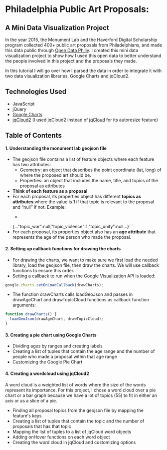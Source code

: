 # Philadelphia Public Art Proposals: 
## A Mini Data Visualization Project

In the year 2015, the Monument Lab and the Haverford Digital Scholarship program collected 400+ public art proposals from Philadelphians, and made this data public through [Open Data Philly](https://www.opendataphilly.org/). I created this mini data visualization project to show how I used this open data to better understand the people involved in this project and the proposals they made. 

In this tutorial I will go over how I parsed the data in order to integrate it with two data visualization libraries, Google Charts and jqCloud2. 

## Technologies Used
* JavaScript
* jQuery
* [Google Charts](https://developers.google.com/chart/)
* [jqCloud2](https://www.npmjs.com/package/jqcloud2) (I used jqCloud2 instead of [jqCloud](http://mistic100.github.io/jQCloud/) for its autoresize feature) 

## Table of Contents
#### 1. Understanding the monument lab geojson file
* The geojson file contains a list of feature objects where each feature has two attributes:
    * Geometry: an object that describes the point coordinate (lat, long) of where the proposed art should be.
    * Properties: an object that includes the name, title, and topics of the proposal as attributes
* **Think of each feature as a proposal** 
* For each proposal, its properties object has different **topics as attributes** where the value is 1 if that topic is relevant to the proposal and “null” if not. Example:
    * ```
    {..."topic_war":null,"topic_violence":1,"topic_unity":null...}```
 * For each proposal, its properties object also has an **age attribute** that represents the age of the person who made the proposal.

#### 2. Setting up callback functions for drawing the charts
* For drawing the charts, we want to make sure we first load the needed library, load the geojson file, then draw the charts. We will use callback functions to ensure this order. 
* Setting a callback to run when the Google Visualization API is loaded:

```javascript
google.charts.setOnLoadCallback(drawCharts);
```
* The function drawCharts calls loadGeoJson and passes in drawAgeChart and drawTopicCloud functions as callback function arguments:

```javascript
function drawCharts() {
  loadGeoJson(drawAgeChart, drawTopicCloud);
}
```
#### 3. Creating a pie chart using Google Charts
* Dividing ages by ranges and creating labels
* Creating a list of tuples that contain the age range and the number of people who made a proposal within that age range 
* Customizing the Google Pie Chart

#### 4. Creating a wordcloud using jqCloud2
 A word cloud is a weighted list of words where the size of the words represent its importance.
For this project, I chose a word cloud over a pie chart or a bar graph because we have a lot of topics (55) to fit in either an axis or as a slice of a pie. 

* Finding all proposal topics from the geojson file by mapping the feature's keys
* Creating a list of tuples that contain the topic and the number of proposals that has that topic 
* Mapping the list of tuples to a list of jqCloud word objects
* Adding onHover functions on each word object
* Creating the word cloud in jqCloud and customizing options
